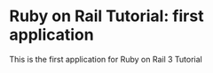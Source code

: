 # Ruby on Rail Tutorial: first application

This is the first application for
Ruby on Rail 3 Tutorial
